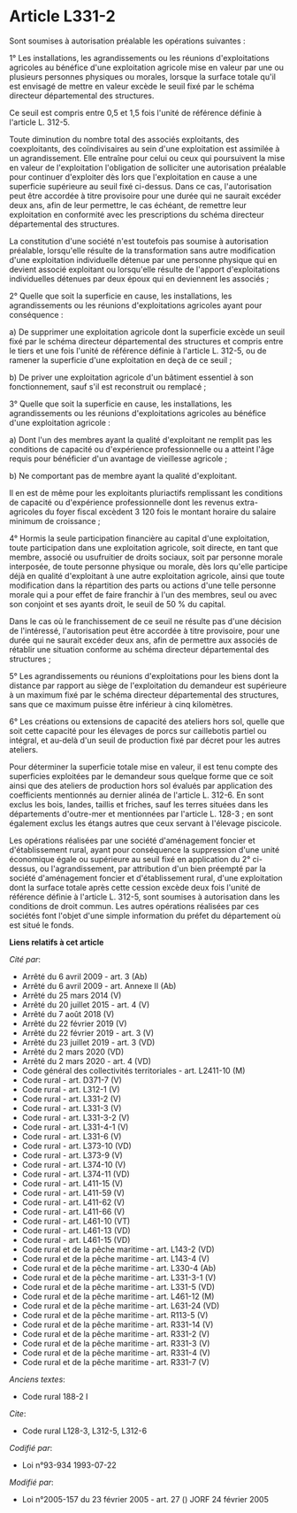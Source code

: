 # Article L331-2

Sont soumises à autorisation préalable les opérations suivantes :

1° Les installations, les agrandissements ou les réunions d'exploitations agricoles au bénéfice d'une exploitation agricole
mise en valeur par une ou plusieurs personnes physiques ou morales, lorsque la surface totale qu'il est envisagé de mettre en
valeur excède le seuil fixé par le schéma directeur départemental des structures.

Ce seuil est compris entre 0,5 et 1,5 fois l'unité de référence définie à l'article L. 312-5.

Toute diminution du nombre total des associés exploitants, des coexploitants, des coïndivisaires au sein d'une exploitation
est assimilée à un agrandissement. Elle entraîne pour celui ou ceux qui poursuivent la mise en valeur de l'exploitation
l'obligation de solliciter une autorisation préalable pour continuer d'exploiter dès lors que l'exploitation en cause a une
superficie supérieure au seuil fixé ci-dessus. Dans ce cas, l'autorisation peut être accordée à titre provisoire pour une
durée qui ne saurait excéder deux ans, afin de leur permettre, le cas échéant, de remettre leur exploitation en conformité
avec les prescriptions du schéma directeur départemental des structures.

La constitution d'une société n'est toutefois pas soumise à autorisation préalable, lorsqu'elle résulte de la transformation
sans autre modification d'une exploitation individuelle détenue par une personne physique qui en devient associé exploitant
ou lorsqu'elle résulte de l'apport d'exploitations individuelles détenues par deux époux qui en deviennent les associés ;

2° Quelle que soit la superficie en cause, les installations, les agrandissements ou les réunions d'exploitations agricoles
ayant pour conséquence :

a) De supprimer une exploitation agricole dont la superficie excède un seuil fixé par le schéma directeur départemental des
structures et compris entre le tiers et une fois l'unité de référence définie à l'article L. 312-5, ou de ramener la
superficie d'une exploitation en deçà de ce seuil ;

b) De priver une exploitation agricole d'un bâtiment essentiel à son fonctionnement, sauf s'il est reconstruit ou remplacé ;

3° Quelle que soit la superficie en cause, les installations, les agrandissements ou les réunions d'exploitations agricoles
au bénéfice d'une exploitation agricole :

a) Dont l'un des membres ayant la qualité d'exploitant ne remplit pas les conditions de capacité ou d'expérience
professionnelle ou a atteint l'âge requis pour bénéficier d'un avantage de vieillesse agricole ;

b) Ne comportant pas de membre ayant la qualité d'exploitant.

Il en est de même pour les exploitants pluriactifs remplissant les conditions de capacité ou d'expérience professionnelle
dont les revenus extra-agricoles du foyer fiscal excèdent 3 120 fois le montant horaire du salaire minimum de croissance ;

4° Hormis la seule participation financière au capital d'une exploitation, toute participation dans une exploitation
agricole, soit directe, en tant que membre, associé ou usufruitier de droits sociaux, soit par personne morale interposée, de
toute personne physique ou morale, dès lors qu'elle participe déjà en qualité d'exploitant à une autre exploitation agricole,
ainsi que toute modification dans la répartition des parts ou actions d'une telle personne morale qui a pour effet de faire
franchir à l'un des membres, seul ou avec son conjoint et ses ayants droit, le seuil de 50 % du capital.

Dans le cas où le franchissement de ce seuil ne résulte pas d'une décision de l'intéressé, l'autorisation peut être accordée
à titre provisoire, pour une durée qui ne saurait excéder deux ans, afin de permettre aux associés de rétablir une situation
conforme au schéma directeur départemental des structures ;

5° Les agrandissements ou réunions d'exploitations pour les biens dont la distance par rapport au siège de l'exploitation du
demandeur est supérieure à un maximum fixé par le schéma directeur départemental des structures, sans que ce maximum puisse
être inférieur à cinq kilomètres.

6° Les créations ou extensions de capacité des ateliers hors sol, quelle que soit cette capacité pour les élevages de porcs
sur caillebotis partiel ou intégral, et au-delà d'un seuil de production fixé par décret pour les autres ateliers.

Pour déterminer la superficie totale mise en valeur, il est tenu compte des superficies exploitées par le demandeur sous
quelque forme que ce soit ainsi que des ateliers de production hors sol évalués par application des coefficients mentionnés
au dernier alinéa de l'article L. 312-6. En sont exclus les bois, landes, taillis et friches, sauf les terres situées dans
les départements d'outre-mer et mentionnées par l'article L. 128-3 ; en sont également exclus les étangs autres que ceux
servant à l'élevage piscicole.

Les opérations réalisées par une société d'aménagement foncier et d'établissement rural, ayant pour conséquence la
suppression d'une unité économique égale ou supérieure au seuil fixé en application du 2° ci-dessus, ou l'agrandissement, par
attribution d'un bien préempté par la société d'aménagement foncier et d'établissement rural, d'une exploitation dont la
surface totale après cette cession excède deux fois l'unité de référence définie à l'article L. 312-5, sont soumises à
autorisation dans les conditions de droit commun. Les autres opérations réalisées par ces sociétés font l'objet d'une simple
information du préfet du département où est situé le fonds.

**Liens relatifs à cet article**

_Cité par_:

  - Arrêté du 6 avril 2009 - art. 3 (Ab)
  - Arrêté du 6 avril 2009 - art. Annexe II (Ab)
  - Arrêté du 25 mars 2014 (V)
  - Arrêté du 20 juillet 2015 - art. 4 (V)
  - Arrêté du 7 août 2018 (V)
  - Arrêté du 22 février 2019 (V)
  - Arrêté du 22 février 2019 - art. 3 (V)
  - Arrêté du 23 juillet 2019 - art. 3 (VD)
  - Arrêté du 2 mars 2020 (VD)
  - Arrêté du 2 mars 2020 - art. 4 (VD)
  - Code général des collectivités territoriales - art. L2411-10 (M)
  - Code rural - art. D371-7 (V)
  - Code rural - art. L312-1 (V)
  - Code rural - art. L331-2 (V)
  - Code rural - art. L331-3 (V)
  - Code rural - art. L331-3-2 (V)
  - Code rural - art. L331-4-1 (V)
  - Code rural - art. L331-6 (V)
  - Code rural - art. L373-10 (VD)
  - Code rural - art. L373-9 (V)
  - Code rural - art. L374-10 (V)
  - Code rural - art. L374-11 (VD)
  - Code rural - art. L411-15 (V)
  - Code rural - art. L411-59 (V)
  - Code rural - art. L411-62 (V)
  - Code rural - art. L411-66 (V)
  - Code rural - art. L461-10 (VT)
  - Code rural - art. L461-13 (VD)
  - Code rural - art. L461-15 (VD)
  - Code rural et de la pêche maritime - art. L143-2 (VD)
  - Code rural et de la pêche maritime - art. L143-4 (V)
  - Code rural et de la pêche maritime - art. L330-4 (Ab)
  - Code rural et de la pêche maritime - art. L331-3-1 (V)
  - Code rural et de la pêche maritime - art. L331-5 (VD)
  - Code rural et de la pêche maritime - art. L461-12 (M)
  - Code rural et de la pêche maritime - art. L631-24 (VD)
  - Code rural et de la pêche maritime - art. R113-5 (V)
  - Code rural et de la pêche maritime - art. R331-14 (V)
  - Code rural et de la pêche maritime - art. R331-2 (V)
  - Code rural et de la pêche maritime - art. R331-3 (V)
  - Code rural et de la pêche maritime - art. R331-4 (V)
  - Code rural et de la pêche maritime - art. R331-7 (V)

_Anciens textes_:

  - Code rural 188-2 I

_Cite_:

  - Code rural L128-3, L312-5, L312-6

_Codifié par_:

  - Loi n°93-934 1993-07-22

_Modifié par_:

  - Loi n°2005-157 du 23 février 2005 - art. 27 () JORF 24 février 2005
